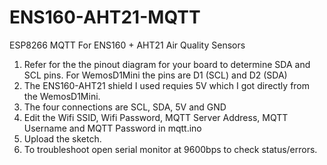 # ENS160-AHT21-MQTT
ESP8266 MQTT For ENS160 + AHT21 Air Quality Sensors 
1. Refer for the the pinout diagram for your board to determine SDA and SCL pins. For WemosD1Mini  the pins are D1 (SCL) and D2 (SDA)
2. The ENS160-AHT21 shield I used requies 5V which I got directly from the WemosD1Mini.
3. The four connections are SCL, SDA, 5V and GND
4. Edit the Wifi SSID, Wifi Password, MQTT Server Address, MQTT Username and MQTT Password in mqtt.ino
5. Upload the sketch.
6. To troubleshoot open serial monitor at 9600bps to check status/errors. 
